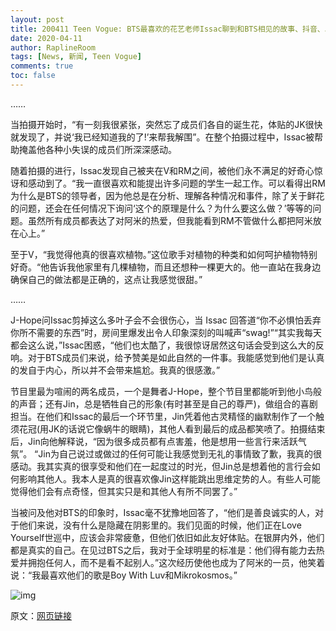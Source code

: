 ```yaml
---
layout: post
title: 200411 Teen Vogue: BTS最喜欢的花艺老师Issac聊到和BTS相见的故事、抖音、以及他热爱鲜花的原因（节选）
date: 2020-04-11
author: RaplineRoom
tags: [News, 新闻, Teen Vogue]
comments: true
toc: false
---
```


……

当拍摄开始时，“有一刻我很紧张，突然忘了成员们各自的诞生花，体贴的JK很快就发现了，并说‘我已经知道我的了!’来帮我解围”。在整个拍摄过程中，Issac被帮助掩盖他各种小失误的成员们所深深感动。

随着拍摄的进行，Issac发现自己被夹在V和RM之间，被他们永不满足的好奇心惊讶和感动到了。“我一直很喜欢和能提出许多问题的学生一起工作。可以看得出RM为什么是BTS的领导者，因为他总是在分析、理解各种情况和事件，除了关于鲜花的问题，还会在任何情况下询问‘这个的原理是什么？为什么要这么做？’等等的问题。虽然所有成员都表达了对阿米的热爱，但我能看到RM不管做什么都把阿米放在心上。”

至于V，“我觉得他真的很喜欢植物。”这位歌手对植物的种类和如何呵护植物特别好奇。“他告诉我他家里有几棵植物，而且还想种一棵更大的。他一直站在我身边确保自己的做法都是正确的，这点让我感觉很甜。”

……

J-Hope问Issac剪掉这么多叶子会不会很伤心，当 Issac 回答道“你不必惧怕丢弃你所不需要的东西”时，房间里爆发出令人印象深刻的叫喊声“swag!”“其实我每天都会这么说，”Issac困惑，“他们也太酷了，我很惊讶居然这句话会受到这么大的反响。对于BTS成员们来说，给予赞美是如此自然的一件事。我能感觉到他们是认真的发自于内心，所以并不会带来尴尬。我真的很感激。”

节目里最为喧闹的两名成员，一个是舞者J-Hope，整个节目里都能听到他小鸟般的声音；还有Jin，总是牺牲自己的形象(有时甚至是自己的尊严)，做组合的喜剧担当。在他们和Issac的最后一个环节里，Jin凭着他古灵精怪的幽默制作了一个触须花冠(用JK的话说它像蜗牛的眼睛)，其他人看到最后的成品都笑喷了。拍摄结束后，Jin向他解释说，“因为很多成员都有点害羞，他是想用一些言行来活跃气氛”。
“Jin为自己说过或做过的任何可能让我感觉到无礼的事情致了歉，我真的很感动。我其实真的很享受和他们在一起度过的时光，但Jin总是想着他的言行会如何影响其他人。我本人是真的很喜欢像Jin这样能跳出思维定势的人。有些人可能觉得他们会有点奇怪，但其实只是和其他人有所不同罢了。”

当被问及他对BTS的印象时，Issac毫不犹豫地回答了，“他们是善良诚实的人，对于他们来说，没有什么是隐藏在阴影里的。我们见面的时候，他们正在Love Yourself世巡中，应该会非常疲惫，但他们依旧如此友好体贴。在银屏内外，他们都是真实的自己。在见过BTS之后，我对于全球明星的标准是：他们得有能力去热爱并拥抱任何人，而不是看不起别人。”这次经历使他也成为了阿米的一员，他笑着说：“我最喜欢他们的歌是Boy With Luv和Mikrokosmos。”

![img](https://tva1.sinaimg.cn/large/007S8ZIlgy1gdrebfeeizj31o30u0x1k.jpg)

原文：[网页链接](http://t.cn/A6w4Yr5w) 

